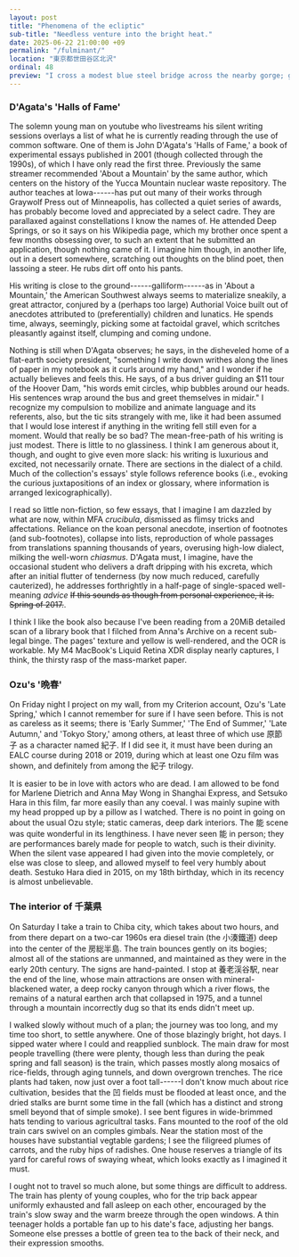 ```yaml
---
layout: post
title: "Phenomena of the ecliptic"
sub-title: "Needless venture into the bright heat."
date: 2025-06-22 21:00:00 +09
permalink: "/fulminant/"
location: "東京都世田谷区北沢"
ordinal: 48
preview: "I cross a modest blue steel bridge across the nearby gorge; great blooms of lichen, peeling at their edges, cling to the paint."
---
```


### D'Agata's 'Halls of Fame'

The solemn young man on youtube who livestreams his silent writing sessions overlays a list of what he is currently reading through the use of common software. One of them is John D'Agata's 'Halls of Fame,' a book of experimental essays published in 2001 (though collected through the 1990s), of which I have only read the first three. Previously the same streamer recommended 'About a Mountain' by the same author, which centers on the history of the Yucca Mountain nuclear waste repository. The author teaches at Iowa------has put out many of their works through Graywolf Press out of Minneapolis, has collected a quiet series of awards, has probably become loved and appreciated by a select cadre. They are parallaxed against constellations I know the names of. He attended Deep Springs, or so it says on his Wikipedia page, which my brother once spent a few months obsessing over, to such an extent that he submitted an application, though nothing came of it. I imagine him though, in another life, out in a desert somewhere, scratching out thoughts on the blind poet, then lassoing a steer. He rubs dirt off onto his pants.

His writing is close to the ground------galliform------as in 'About a Mountain,' the American Southwest always seems to materialize sneakily, a great attractor, conjured by a (perhaps too large) Authorial Voice built out of anecdotes attributed to (preferentially) children and lunatics. He spends time, always, seemingly, picking some at factoidal gravel, which scritches pleasantly against itself, clumping and coming undone.

Nothing is still when D'Agata observes; he says, in the disheveled home of a flat-earth society president, "something I write down writhes along the lines of
paper in my notebook as it curls around my hand," and I wonder if he actually believes and feels this. He says, of a bus driver guiding an $11 tour of the Hoover Dam, "his words emit circles, whip bubbles around our heads. His sentences wrap around the bus and greet themselves in midair." I recognize my compulsion to mobilize and animate language and its referents, also, but the tic sits strangely with me, like it had been assumed that I would lose interest if anything in the writing fell still even for a moment. Would that really be so bad? The mean-free-path of his writing is just modest. There is little to no glassiness. I think I am generous about it, though, and ought to give even more slack: his writing is luxurious and excited, not necessarily ornate. There are sections in the dialect of a child. Much of the collection's essays' style follows reference books (i.e., evoking the curious juxtapositions of an index or glossary, where information is arranged lexicographically).

I read so little non-fiction, so few essays, that I imagine I am dazzled by what are now, within MFA *crucibula*, dismissed as flimsy tricks and affectations. Reliance on the koan personal anecdote, insertion of footnotes (and sub-footnotes), collapse into lists, reproduction of whole passages from translations spanning thousands of years, overusing high-low dialect, milking the well-worn *chiasmus*. D'Agata must, I imagine, have the occasional student who delivers a draft dripping with his excreta, which after an initial flutter of tenderness (by now much reduced, carefully cauterized), he addresses forthrightly in a half-page of single-spaced well-meaning *advice* ~~If this sounds as though from personal experience, it is. Spring of 2017.~~.

I think I like the book also because I've been reading from a 20MiB detailed scan of a library book that I filched from Anna's Archive on a recent sub-legal binge. The pages' texture and yellow is well-rendered, and the OCR is workable. My M4 MacBook's Liquid Retina XDR display nearly captures, I think, the thirsty rasp of the mass-market paper.

### Ozu's '晩春'

On Friday night I project on my wall, from my Criterion account, Ozu's 'Late Spring,' which I cannot remember for sure if I have seen before. This is not as careless as it seems; there is 'Early Summer,' 'The End of Summer,' 'Late Autumn,' and 'Tokyo Story,' among others, at least three of which use 原節子 as a character named 紀子. If I did see it, it must have been during an EALC course during 2018 or 2019, during which at least one Ozu film was shown, and definitely from among the 紀子 trilogy.

It is easier to be in love with actors who are dead. I am allowed to be fond for Marlene Dietrich and Anna May Wong in Shanghai Express, and Setsuko Hara in this film, far more easily than any coeval. I was mainly supine with my head propped up by a pillow as I watched. There is no point in going on about the usual Ozu style; static cameras, deep dark interiors. The 能 scene was quite wonderful in its lengthiness. I have never seen 能 in person; they are performances barely made for people to watch, such is their divinity. When the silent vase appeared I had given into the movie completely, or else was close to sleep, and allowed myself to feel very humbly about death. Sestuko Hara died in 2015, on my 18th birthday, which in its recency is almost unbelievable.

### The interior of 千葉県

On Saturday I take a train to Chiba city, which takes about two hours, and from there depart on a two-car 1960s era diesel train (the 小湊鐵道) deep into the center of the 房総半島. The train bounces gently on its bogies; almost all of the stations are unmanned, and maintained as they were in the early 20th century. The signs are hand-painted. I stop at 養老渓谷駅, near the end of the line, whose main attractions are onsen with mineral-blackened water, a deep rocky canyon through which a river flows, the remains of a natural earthen arch that collapsed in 1975, and a tunnel through a mountain incorrectly dug so that its ends didn't meet up.

I walked slowly without much of a plan; the journey was too long, and my time too short, to settle anywhere. One of those blazingly bright, hot days. I sipped water where I could and reapplied sunblock. The main draw for most people travelling (there were plenty, though less than during the peak spring and fall season) is the train, which passes mostly along mosaics of rice-fields, through aging tunnels, and down overgrown trenches. The rice plants had taken, now just over a foot tall------I don't know much about rice cultivation, besides that the 凹 fields must be flooded at least once, and the dried stalks are burnt some time in the fall (which has a distinct and strong smell beyond that of simple smoke). I see bent figures in wide-brimmed hats tending to various agricultral tasks. Fans mounted to the roof of the old train cars swivel on an comples gimbals. Near the station most of the houses have substantial vegtable gardens; I see the filigreed plumes of carrots, and the ruby hips of radishes. One house reserves a triangle of its yard for careful rows of swaying wheat, which looks exactly as I imagined it must.

I ought not to travel so much alone, but some things are difficult to address. The train has plenty of young couples, who for the trip back appear uniformly exhausted and fall asleep on each other, encouraged by the train's slow sway and the warm breeze through the open windows. A thin teenager holds a portable fan up to his date's face, adjusting her bangs. Someone else presses a bottle of green tea to the back of their neck, and their expression smooths.
